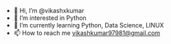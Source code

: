 - 👋 Hi, I’m @vikashxkumar
- 👀 I’m interested in Python
- 🌱 I’m currently learning Python, Data Science, LINUX
- 📫 How to reach me vikashkumar97981@gmail.com

<!---
vikashxkumar/vikashxkumar is a ✨ special ✨ repository because its `README.md` (this file) appears on your GitHub profile.
You can click the Preview link to take a look at your changes.
--->
